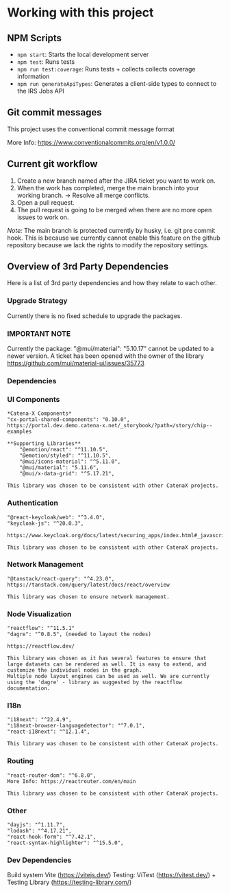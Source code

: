 # Working with this project

## NPM Scripts

- `npm start`: Starts the local development server
- `npm test`: Runs tests
- `npm run test:coverage`: Runs tests + collects collects coverage information
- `npm run generateApiTypes`: Generates a client-side types to connect to the IRS Jobs API

## Git commit messages

This project uses the conventional commit message format

More Info: https://www.conventionalcommits.org/en/v1.0.0/

## Current git workflow

1. Create a new branch named after the JIRA ticket you want to work on.
2. When the work has completed, merge the main branch into your working branch. -> Resolve all merge conflicts.
3. Open a pull request.
4. The pull request is going to be merged when there are no more open issues to work on.

_Note:_ The main branch is protected currently by husky, i.e. git pre commit hook. This is because we currently cannot enable this feature on the github repository because we lack the rights to modify the repository settings.

## Overview of 3rd Party Dependencies

Here is a list of 3rd party dependencies and how they relate to each other.

### Upgrade Strategy
Currently there is no fixed schedule to upgrade the packages. 

### IMPORTANT NOTE
Currently the package: "@mui/material": "5.10.17" cannot be updated to a newer version.
A ticket has been opened with the owner of the library https://github.com/mui/material-ui/issues/35773

### Dependencies

### UI Components

    *Catena-X Components*
    "cx-portal-shared-components": "0.10.0", https://portal.dev.demo.catena-x.net/_storybook/?path=/story/chip--examples

    **Supporting Libraries**
        "@emotion/react": "^11.10.5",
        "@emotion/styled": "^11.10.5",
        "@mui/icons-material": "^5.11.0",
        "@mui/material": "5.11.6",
        "@mui/x-data-grid": "^5.17.21",

    This library was chosen to be consistent with other CatenaX projects.

### Authentication

    "@react-keycloak/web": "^3.4.0",
    "keycloak-js": "^20.0.3",

    https://www.keycloak.org/docs/latest/securing_apps/index.html#_javascript_adapter

    This library was chosen to be consistent with other CatenaX projects.

### Network Management

    "@tanstack/react-query": "^4.23.0",
    https://tanstack.com/query/latest/docs/react/overview

    This library was chosen to ensure network management.

### Node Visualization

    "reactflow": "^11.5.1"
    "dagre": "^0.8.5", (needed to layout the nodes)

    https://reactflow.dev/

    This library was chosen as it has several features to ensure that large datasets can be rendered as well. It is easy to extend, and customize the individual nodes in the graph.
    Multiple node layout engines can be used as well. We are currently using the 'dagre' - library as suggested by the reactflow documentation.

### I18n

    "i18next": "^22.4.9",
    "i18next-browser-languagedetector": "^7.0.1",
    "react-i18next": "^12.1.4",

    This library was chosen to be consistent with other CatenaX projects.

### Routing

    "react-router-dom": "^6.8.0",
    More Info: https://reactrouter.com/en/main

    This library was chosen to be consistent with other CatenaX projects.

### Other

    "dayjs": "^1.11.7",
    "lodash": "^4.17.21",
    "react-hook-form": "^7.42.1",
    "react-syntax-highlighter": "^15.5.0",

### Dev Dependencies

Build system Vite (https://vitejs.dev/)
Testing: ViTest (https://vitest.dev/) + Testing Library (https://testing-library.com/)
